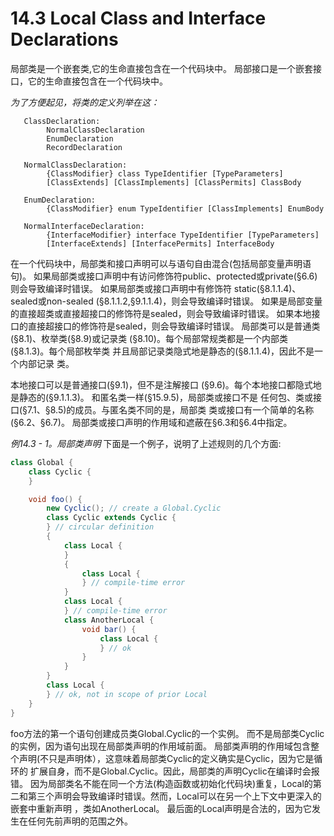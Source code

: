 # 14.3 Local Class and Interface Declarations

局部类是一个嵌套类,它的生命直接包含在一个代码块中。
局部接口是一个嵌套接口，它的生命直接包含在一个代码块中。

*为了方便起见，将类的定义列举在这：*

```text
   ClassDeclaration:
        NormalClassDeclaration
        EnumDeclaration
        RecordDeclaration
   
   NormalClassDeclaration:
        {ClassModifier} class TypeIdentifier [TypeParameters]
        [ClassExtends] [ClassImplements] [ClassPermits] ClassBody
   
   EnumDeclaration:
        {ClassModifier} enum TypeIdentifier [ClassImplements] EnumBody
   
   NormalInterfaceDeclaration:
        {InterfaceModifier} interface TypeIdentifier [TypeParameters]
        [InterfaceExtends] [InterfacePermits] InterfaceBody

```

在一个代码块中，局部类和接口声明可以与语句自由混合(包括局部变量声明语句)。
如果局部类或接口声明中有访问修饰符public、protected或private(§6.6)则会导致编译时错误。
如果局部类或接口声明中有修饰符 static(§8.1.1.4)、sealed或non-sealed
(§8.1.1.2,§9.1.1.4)，则会导致编译时错误。
如果是局部变量的直接超类或直接超接口的修饰符是sealed，则会导致编译时错误。
如果本地接口的直接超接口的修饰符是sealed，则会导致编译时错误。
局部类可以是普通类(§8.1)、枚举类(§8.9)或记录类
(§8.10)。每个局部常规类都是一个内部类(§8.1.3)。每个局部枚举类
并且局部记录类隐式地是静态的(§8.1.1.4)，因此不是一个内部记录
类。

本地接口可以是普通接口(§9.1)，但不是注解接口
(§9.6)。每个本地接口都隐式地是静态的(§9.1.1.3)。
和匿名类一样(§15.9.5)，局部类或接口不是
任何包、类或接口(§7.1、§8.5)的成员。与匿名类不同的是，局部类
类或接口有一个简单的名称(§6.2、§6.7)。
局部类或接口声明的作用域和遮蔽在§6.3和§6.4中指定。  

*例14.3 - 1。局部类声明*
下面是一个例子，说明了上述规则的几个方面:

```java
class Global {
    class Cyclic {
    }

    void foo() {
        new Cyclic(); // create a Global.Cyclic
        class Cyclic extends Cyclic {
        } // circular definition
        {
            class Local {
            }
            {
                class Local {
                } // compile-time error
            }
            class Local {
            } // compile-time error
            class AnotherLocal {
                void bar() {
                    class Local {
                    } // ok
                }
            }
        }
        class Local {
        } // ok, not in scope of prior Local
    }
}
```
foo方法的第一个语句创建成员类Global.Cyclic的一个实例。 
而不是局部类Cyclic的实例，因为语句出现在局部类声明的作用域前面。
局部类声明的作用域包含整个声明(不只是声明体），这意味着局部类Cyclic的定义确实是Cyclic，因为它是循环的
扩展自身，而不是Global.Cyclic。因此，局部类的声明Cyclic在编译时会报错。
因为局部类名不能在同一个方法(构造函数或初始化代码块)重复，Local的第二和第三个声明会导致编译时错误。然而，Local可以在另一个上下文中更深入的嵌套中重新声明
，类如AnotherLocal。 最后面的Local声明是合法的，因为它发生在任何先前声明的范围之外。
